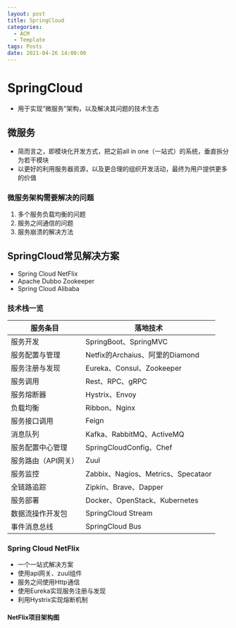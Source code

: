 ```yaml
---
layout: post
title: SpringCloud
categories:
  - ACM
  - Template
tags: Posts
date: 2021-04-26 14:00:00
---
```


# SpringCloud

- 用于实现“微服务”架构，以及解决其问题的技术生态

## 微服务

- 简而言之，即模块化开发方式，把之前all in one（一站式）的系统，垂直拆分为若干模块
- 以更好的利用服务器资源，以及更合理的组织开发活动，最终为用户提供更多的价值

### 微服务架构需要解决的问题

1. 多个服务负载均衡的问题
2. 服务之间通信的问题
3. 服务崩溃的解决方法

## SpringCloud常见解决方案

- Spring Cloud NetFlix
- Apache Dubbo Zookeeper
- Spring Cloud Alibaba

### 技术栈一览

| 服务条目            | 落地技术                           |
| ------------------- | ---------------------------------- |
| 服务开发            | SpringBoot、SpringMVC              |
| 服务配置与管理      | Netfix的Archaius、阿里的Diamond    |
| 服务注册与发现      | Eureka、Consul、Zookeeper          |
| 服务调用            | Rest、RPC、gRPC                    |
| 服务熔断器          | Hystrix、Envoy                     |
| 负载均衡            | Ribbon、Nginx                      |
| 服务接口调用        | Feign                              |
| 消息队列            | Kafka、RabbitMQ、ActiveMQ          |
| 服务配置中心管理    | SpringCloudConfig、Chef            |
| 服务路由（API网关） | Zuul                               |
| 服务监控            | Zabbix、Nagios、Metrics、Specataor |
| 全链路追踪          | Zipkin、Brave、Dapper              |
| 服务部署            | Docker、OpenStack、Kubernetes      |
| 数据流操作开发包    | SpringCloud Stream                 |
| 事件消息总线        | SpringCloud Bus                    |

### Spring Cloud NetFlix

- 一个一站式解决方案
- 使用api网关、zuul组件
- 服务之间使用Http通信
- 使用Eureka实现服务注册与发现
- 利用Hystrix实现熔断机制

#### NetFlix项目架构图

